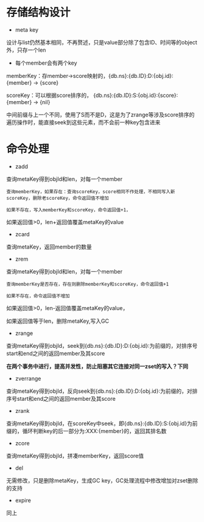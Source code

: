  # 存储结构设计
 
* meta key


设计与list仍然基本相同，不再赘述，只是value部分除了包含ID、时间等的object外，只存一个len

* 每个member会有两个key

memberKey：存member->score映射的，{db.ns}:{db.ID}:D:{obj.id}:{member}  ->  {score}

scoreKey：可以根据score排序的， {db.ns}:{db.ID}:S:{obj.id}:{score}:{member}   -> {nil}

中间前缀与上一个不同，使用了S而不是D，这是为了zrange等涉及score排序的遍历操作时，能直接seek到这些元素，而不会前一种key包含进来

# 命令处理
 
	
* zadd

查询metaKey得到objId和len，对每一个member

    查询memberKey，如果存在：查询scoreKey，score相同不作处理，不相同写入新scoreKey，删除老scoreKey，命令返回值不增加

    如果不存在，写入memberKey和scoreKey，命令返回值+1，

如果返回值>0，len+返回值覆盖metaKey的value

* zcard

查询metaKey，返回member的数量
	
* zrem

查询metaKey得到objId和len，对每一个member
    
    查询memberKey是否存在，存在则删除memberKey和scoreKey，命令返回值+1

    如果不存在，命令返回值不增加

如果返回值>0，len-返回值覆盖metaKey的value，

如果返回值等于len，删除metaKey,写入GC
	
* zrange

查询metaKey得到objId，seek到{db.ns}:{db.ID}:D:{obj.id}:为前缀的，对排序号start和end之间的返回member及其score

**在两个事务中进行，提高并发性，防止阻塞其它连接对同一zset的写入？下同**

* zverrange

查询metaKey得到objId，反向seek到{db.ns}:{db.ID}:D:{obj.id}:为前缀的，对排序号start和end之间的返回member及其score
	
* zrank

查询metaKey得到objId，在scoreKey中seek，即{db.ns}:{db.ID}:S:{obj.id}为前缀的，循环判断key的后一部分为:XXX:{member}的，返回其排名数
	
* zcore

查询metaKey得到objId，拼凑memberKey，返回score值
	
* del

无需修改，只是删除metaKey，生成GC key，GC处理流程中修改增加对zset删除的支持
	
* expire

同上
